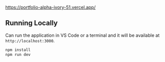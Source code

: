https://portfolio-alpha-ivory-51.vercel.app/

## Running Locally

Can run the application in VS Code or a terminal and it will be available at `http://localhost:3000`.

```bash
npm install
npm run dev
```
